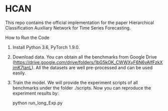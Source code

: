# HCAN
This repo contains the official implementation for the paper Hierarchical Classification Auxiliary Network for Time Series Forecasting.

How to Run the Code

1. Install Python 3.6, PyTorch 1.9.0.
2. Download data. You can obtain all the benchmarks from Google Drive (https://drive.google.com/drive/folders/1bG5kOK_CWWXyF6N6vAlfFzkXjmK7lanL). All the datasets are well pre-processed and can be used easily.
3. Train the model. We will provide the experiment scripts of all benchmarks under the folder ./scripts. Now you can reproduce the experiment results by:

   python run_long_Exp.py
